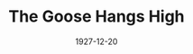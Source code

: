 ---
title: The Goose Hangs High
date: 1927-12-20
closing_date:
layout: productions
featured_image:
image_caption:
image_credit:
playbill:
Theatre: Theatre Jacksonville
cast:
- Rhoda:
  - Anne Emmeline Overstreet
- Julia Murdock: Elizabeth Palmer Tyler
- Dagmar Carroll: Ella Broward
- Mrs. Bradley: Faith Hendren
- Elliot Kimkerly: Gordon McCauley
- Eunice Ingals: Irene Von Osthoff
- Noel Derky: Joseph Marron
- Ronald Murdock: Lawrence Perkins
- Leo Day: Leo Finney
- Lois Ingals: Mary Lou Sanderson
- Bernard Ingals: Philip Devlin
- Bradley Ingals: Ralph W. Cooper, Jr.
- Hugh Ingals: Thomas K. Shuff, Jr.
crew:
- Director: Paul Stuart Buchanan
- Lighting: Martha Race
- Scenery: Anne C. Lalor
- Props:
  - Anne Emmeline Overstreet
  - Elizabeth Penfield
  - Mrs. O.Z. Tyler
external_links:
---